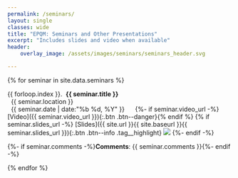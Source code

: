 ```yaml
---
permalink: /seminars/
layout: single
classes: wide
title: "EPQM: Seminars and Other Presentations"
excerpt: "Includes slides and video when available"
header:
    overlay_image: /assets/images/seminars/seminars_header.svg

---
```


{% for seminar in site.data.seminars %}

{{ forloop.index }}.&nbsp;&nbsp;**{{ seminar.title }}**<br>
<i class="fas fa-paper-plane"></i>&nbsp;&nbsp;{{ seminar.location }}<br>
<i class="far fa-calendar-alt"></i>&nbsp;&nbsp;{{ seminar.date | date:"%b %d, %Y" }}&nbsp;&nbsp;&nbsp;&nbsp;&nbsp;
{%- if seminar.video_url -%}[Video]({{ seminar.video_url }}){:.btn .btn--danger}{% endif %}
{% if seminar.slides_url -%}
[Slides]({{ site.url }}{{ site.baseurl }}{{ seminar.slides_url }}){:.btn .btn--info .tag__highlight}
<span class="pdf__preload"><img src="{{ site.url }}{{ site.baseurl }}{{ seminar.slides_url }}"></span>
{%- endif -%}

{%- if seminar.comments -%}<span class="seminar__comments" markdown=1>**Comments**: {{ seminar.comments }}</span>{%- endif -%}


{% endfor %}
